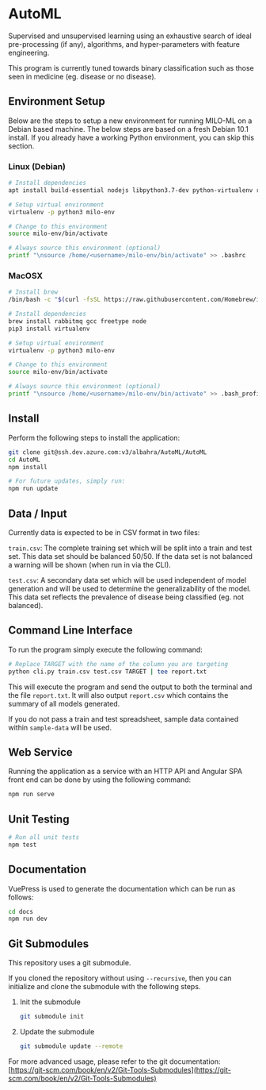 # AutoML

Supervised and unsupervised learning using an exhaustive search of ideal
pre-processing (if any), algorithms, and hyper-parameters with feature engineering.

This program is currently tuned towards binary classification such as those seen
in medicine (eg. disease or no disease).

## Environment Setup

Below are the steps to setup a new environment for running MILO-ML on a
Debian based machine. The below steps are based on a fresh Debian 10.1
install. If you already have a working Python environment, you can
skip this section.

### Linux (Debian)

```sh
# Install dependencies
apt install build-essential nodejs libpython3.7-dev python-virtualenv rabbitmq-server libomp-dev

# Setup virtual environment
virtualenv -p python3 milo-env

# Change to this environment
source milo-env/bin/activate

# Always source this environment (optional)
printf "\nsource /home/<username>/milo-env/bin/activate" >> .bashrc
```

### MacOSX

```sh
# Install brew
/bin/bash -c "$(curl -fsSL https://raw.githubusercontent.com/Homebrew/install/master/install.sh)"

# Install dependencies
brew install rabbitmq gcc freetype node
pip3 install virtualenv

# Setup virtual environment
virtualenv -p python3 milo-env

# Change to this environment
source milo-env/bin/activate

# Always source this environment (optional)
printf "\nsource /home/<username>/milo-env/bin/activate" >> .bash_profile
```

## Install

Perform the following steps to install the application:

```sh
git clone git@ssh.dev.azure.com:v3/albahra/AutoML/AutoML
cd AutoML
npm install

# For future updates, simply run:
npm run update
```

## Data / Input

Currently data is expected to be in CSV format in two files:

`train.csv`: The complete training set which will be split into a train and test set.
This data set should be balanced 50/50. If the data set is not balanced a warning
will be shown (when run in via the CLI).

`test.csv`: A secondary data set which will be used independent of model generation
and will be used to determine the generalizability of the model. This data set
reflects the prevalence of disease being classified (eg. not balanced).

## Command Line Interface

To run the program simply execute the following command:

```sh
# Replace TARGET with the name of the column you are targeting
python cli.py train.csv test.csv TARGET | tee report.txt
```

This will execute the program and send the output to both the terminal and
the file `report.txt`. It will also output `report.csv` which contains the summary
of all models generated.

If you do not pass a train and test spreadsheet, sample data contained within
`sample-data` will be used.

## Web Service

Running the application as a service with an HTTP API and Angular SPA front end
can be done by using the following command:

```sh
npm run serve
```

## Unit Testing

```sh
# Run all unit tests
npm test
```

## Documentation

VuePress is used to generate the documentation which can be run as follows:

```sh
cd docs
npm run dev
```

## Git Submodules

This repository uses a git submodule.

If you cloned the repository without using `--recursive`, then you can initialize and clone the submodule with the following steps.

1. Init the submodule

    ```bash
    git submodule init
    ```

2. Update the submodule

    ```bash
    git submodule update --remote
    ```

For more advanced usage, please refer to the git documentation: [https://git-scm.com/book/en/v2/Git-Tools-Submodules](https://git-scm.com/book/en/v2/Git-Tools-Submodules)
